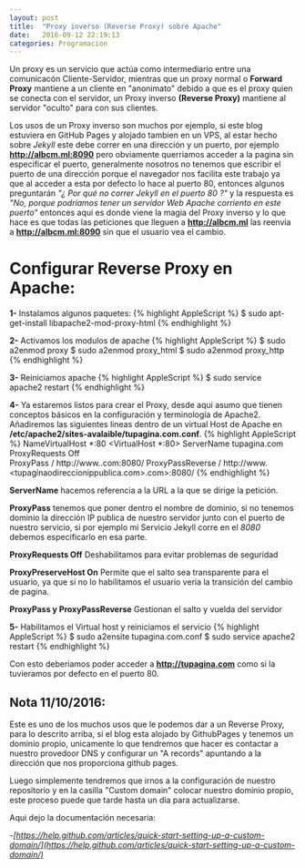 ```yaml
---
layout: post
title:  "Proxy inverso (Reverse Proxy) sobre Apache"
date:   2016-09-12 22:19:13
categories: Programacion
---
```


Un proxy es un servicio que actúa como intermediario entre una comunicacón Cliente-Servidor, mientras que un proxy normal o **Forward Proxy** mantiene a un cliente en "anonimato" debido a que es el proxy quien se conecta con el servidor, un Proxy inverso **(Reverse Proxy)** mantiene al servidor "oculto" para con sus clientes.

Los usos de un Proxy inverso son muchos por ejemplo, si este blog estuviera en GitHub Pages y alojado tambien en un VPS, al estar hecho sobre *Jekyll* este debe correr en una dirección y un puerto, por ejemplo **http://albcm.ml:8090** pero obviamente querriamos acceder a la pagina sin especificar el puerto, generalmente nosotros no tenemos que escribir el puerto de una dirección porque el navegador nos facilita este trabajo ya que al acceder a esta por defecto lo hace al puerto 80, entonces algunos preguntarán *"¿ Por qué no correr Jekyll en el puerto 80 ?"* y la respuesta es *"No, porque podriamos tener un servidor Web Apache corriento en este puerto"* entonces aqui es donde viene la magia del Proxy inverso y lo que hace es que todas las peticiones que lleguen a **http://albcm.ml**  las reenvia a **http://albcm.ml:8090** sin que el usuario vea el cambio.

# Configurar Reverse Proxy en Apache:

**1-** Instalamos algunos paquetes:
{% highlight AppleScript %}
$ sudo apt-get-install libapache2-mod-proxy-html
{% endhighlight %}<br>

**2-** Activamos los modulos de apache
{% highlight AppleScript %}
$ sudo a2enmod proxy
$ sudo a2enmod proxy_html 
$ sudo a2enmod proxy_http
{% endhighlight %}<br>

**3-** Reiniciamos apache
{% highlight AppleScript %}
$ sudo service apache2 restart
{% endhighlight %}<br>

**4-** Ya estaremos listos para crear el Proxy, desde aqui asumo que tienen conceptos básicos en la configuración y terminología de Apache2. Añadiremos las siguientes lineas dentro de un virtual Host de Apache en **/etc/apache2/sites-avalaible/tupagina.com.conf**.
{% highlight AppleScript %}
NameVirtualHost *:80
<VirtualHost *:80>
	ServerName tupagina.com
	ProxyRequests Off	
	ProxyPass / http://www.<tupaginaodireccionippublica>.com:8080/
	ProxyPassReverse / http://www.<tupaginaodireccionippublica.com>.com>:8080/
</VirtualHost>
{% endhighlight %}<br>

**ServerName** hacemos referencia a la URL a la que se dirige la petición. 

**ProxyPass** tenemos que poner dentro el nombre de dominio, si no tenemos dominio la dirección IP publica de nuestro servidor junto con el puerto de nuestro servicio, si por ejemplo mi Servicio Jekyll corre en el *8080* debemos especificarlo en esa parte.

**ProxyRequests Off** Deshabilitamos para evitar problemas de seguridad

**ProxyPreserveHost On** Permite que el salto sea transparente para el usuario, ya que si no lo habilitamos el usuario veria la transición del cambio de pagina.

**ProxyPass y ProxyPassReverse** Gestionan el salto y vuelda del servidor

**5-** Habilitamos el Virtual host y reiniciamos el servicio
{% highlight AppleScript %}
$ sudo a2ensite tupagina.com.conf
$ sudo service apache2 restart
{% endhighlight %}<br>

Con esto deberiamos poder acceder a **http://tupagina.com** como si la tuvieramos por defecto en el puerto 80.

## Nota 11/10/2016:
Este es uno de los muchos usos que le podemos dar a un Reverse Proxy, para lo descrito arriba, si el blog esta alojado by GithubPages y tenemos un dominio propio, unicamente lo que tendremos que hacer es contactar a nuestro provedoor DNS y configurar un "A records" apuntando a la dirección que nos proporciona github pages. 

Luego simplemente tendremos que irnos a la configuración de nuestro repositorio y en la casilla "Custom domain" colocar nuestro dominio propio, este proceso puede que tarde hasta un día para actualizarse.

Aqui dejo la documentación necesaria:

*-[https://help.github.com/articles/quick-start-setting-up-a-custom-domain/](https://help.github.com/articles/quick-start-setting-up-a-custom-domain/)*

